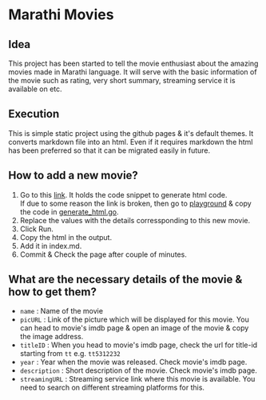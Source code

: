 # Marathi Movies

## Idea
This project has been started to tell the movie enthusiast about the amazing movies made in Marathi language.
It will serve with the basic information of the movie such as rating, very short summary, streaming service it is available on etc.

## Execution
This is simple static project using the github pages & it's default themes.
It converts markdown file into an html. Even if it requires markdown the html has been preferred so that it can be migrated easily in future.

## How to add a new movie?
1. Go to this [link](https://play.golang.org/p/RgOiEBm5rrR). It holds the code snippet to generate html code.  
If due to some reason the link is broken, then go to [playground](https://play.golang.org) & copy the code in [generate_html.go](generate_html.go). 
1. Replace the values with the details corressponding to this new movie.  
1. Click Run.  
1. Copy the html in the output.  
1. Add it in index.md. 
1. Commit & Check the page after couple of minutes.     

## What are the necessary details of the movie & how to get them?
- `name` : Name of the movie  
- `picURL` : Link of the picture which will be displayed for this movie. You can head to movie's imdb page & open an image of the movie & copy the image address.  
- `titleID` : When you head to movie's imdb page, check the url for title-id starting from `tt` e.g. `tt5312232`   
- `year` : Year when the movie was released. Check movie's imdb page.  
- `description` : Short description of the movie. Check movie's imdb page.  
- `streamingURL` : Streaming service link where this movie is available. You need to search on different streaming platforms for this.  

